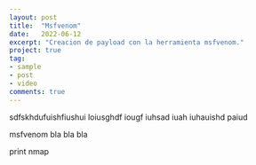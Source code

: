 ```yaml
---
layout: post
title:  "Msfvenom"
date:   2022-06-12
excerpt: "Creacion de payload con la herramienta msfvenom."
project: true
tag:
- sample
- post
- video
comments: true
---
```


sdfskhdufuishfiushui  loiusghdf iougf  iuhsad iuah  iuhauishd paiud

msfvenom bla bla bla

print nmap 
